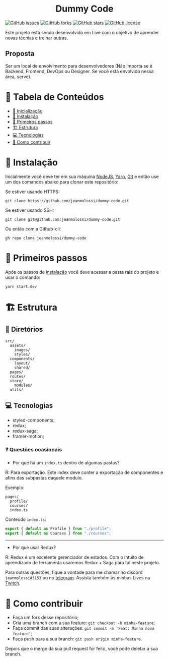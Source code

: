 <div style="text-align: center; width: 100%;">

# Dummy Code

</div>

<div styles="text-align:center; margin: 0 auto; width: 100%;">

[![GitHub issues](https://img.shields.io/github/issues/jeanmolossi/dummy-code?style=flat-square)](https://github.com/jeanmolossi/dummy-code/issues)
[![GitHub forks](https://img.shields.io/github/forks/jeanmolossi/dummy-code?style=flat-square)](https://github.com/jeanmolossi/dummy-code/network)
[![GitHub stars](https://img.shields.io/github/stars/jeanmolossi/dummy-code?style=flat-square)](https://github.com/jeanmolossi/dummy-code/stargazers)
[![GitHub license](https://img.shields.io/github/license/jeanmolossi/dummy-code?style=flat-square)](https://github.com/jeanmolossi/dummy-code)

Este projeto está sendo desenvolvido em Live com o objetivo de aprender novas técnias e treinar outras.

</div>

## Proposta

Ser um local de envolvimento para desenvolvedores (Não importa se é Backend, Frontend, DevOps ou Designer. Se você está envolvido nessa área, serve).

# :pushpin: Tabela de Conteúdos

- [:pushpin: Inicialização](#pushpin-tabela-de-conteúdos)
- [:construction_worker: Instalação](#construction_worker-instalação)
- [:runner: Primeiros passos](#runner-primeiros-passos)
- [:building_construction: Estrutura](#building_construction-estrutura)
- [:computer: Tecnologias](##computer-tecnologias)
- [:thinking: Como contribuir](#thinking-como-contribuir)

# :construction_worker: Instalação

Inicialmente você deve ter em sua máquina [NodeJS](https://nodejs.org/en/), [Yarn](https://yarnpkg.com/), [Git](https://git-scm.com/) e então use um dos comandos abaixo para clonar este repositório:

Se estiver usando HTTPS:

`git clone https://github.com/jeanmolossi/dummy-code.git`

Se estiver usando SSH:

`git clone git@github.com:jeanmolossi/dummy-code.git`

Ou então com a Github-cli:

`gh repo clone jeanmolossi/dummy-code`

# :runner: Primeiros passos

Após os passos de [instalação](#construction_worker-instalação) você deve acessar a pasta raiz do projeto e usar o comando:

`yarn start:dev`

# :building_construction: Estrutura

## :open_file_folder: Diretórios

```
src/
  assets/
    images/
    styles/
  components/
    layout/
    shared/
  pages/
  routes/
  store/
    modules/
  utils/
```

## :computer: Tecnologias

- styled-components;
- redux;
- redux-saga;
- framer-motion;

### :question: Questões ocasionais

- Por que há um `index.ts` dentro de algumas pastas?

R: Para exportação. Este index deve conter a exportação de componentes e afins das subpastas daquele modulo.

Exemplo:

```
pages/
  profile/
  courses/
  index.ts
```

Conteúdo `index.ts`:

```ts
export { default as Profile } from "./profile";
export { default as Courses } from "./courses";
```

---

- Por que usar Redux?

R: Redux é um excelente gerenciador de estados. Com o intuito de aprendizado de ferramenta usaremos Redux + Saga para tal neste projeto.

Para outras questões, fique a vontade para me chamar no discord `jeanmolossi#3153` ou no [telegram](https://t.me/jeanmolossi). Assista também às minhas Lives na [Twitch](https://twitch.tv/jeanmolossi).

# :thinking: Como contribuir

- Faça um fork desse repositório;
- Cria uma branch com a sua feature: `git checkout -b minha-feature`;
- Faça commit das suas alterações: `git commit -m 'Feat: Minha nova feature'`;
- Faça push para a sua branch: `git push origin minha-feature`.

Depois que o merge da sua pull request for feito, você pode deletar a sua branch.
